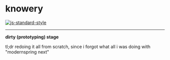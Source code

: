 knowery
===

[![js-standard-style](https://img.shields.io/badge/code%20style-standard-blue.svg?style=flat-square)](http://standardjs.com/)

---

**dirty (prototyping) stage**

tl;dr redoing it all from scratch, since i forgot what all i was doing with "modernspring next"
